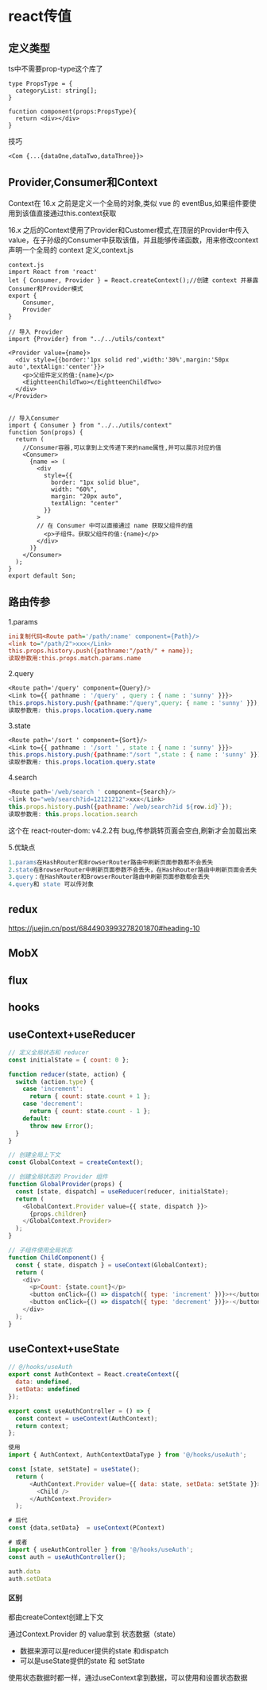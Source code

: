 # react传值



## 定义类型

ts中不需要prop-type这个库了

```
type PropsType = {
  categoryList: string[];
}

fucntion component(props:PropsType){
  return <div></div>
}
```

技巧

```
<Com {...{dataOne,dataTwo,dataThree}}>
```

## Provider,Consumer和Context

Context在 16.x 之前是定义一个全局的对象,类似 vue 的 eventBus,如果组件要使用到该值直接通过this.context获取



16.x 之后的Context使用了Provider和Customer模式,在顶层的Provider中传入value，在子孙级的Consumer中获取该值，并且能够传递函数，用来修改context 声明一个全局的 context 定义,context.js

```
context.js
import React from 'react'
let { Consumer, Provider } = React.createContext();//创建 context 并暴露Consumer和Provider模式
export {
    Consumer,
    Provider
}

// 导入 Provider
import {Provider} from "../../utils/context"

<Provider value={name}>
  <div style={{border:'1px solid red',width:'30%',margin:'50px auto',textAlign:'center'}}>
    <p>父组件定义的值:{name}</p>
    <EightteenChildTwo></EightteenChildTwo>
  </div>
</Provider>


// 导入Consumer
import { Consumer } from "../../utils/context"
function Son(props) {
  return (
    //Consumer容器,可以拿到上文传递下来的name属性,并可以展示对应的值
    <Consumer>
      {name => (
        <div
          style={{
            border: "1px solid blue",
            width: "60%",
            margin: "20px auto",
            textAlign: "center"
          }}
        >
        // 在 Consumer 中可以直接通过 name 获取父组件的值
          <p>子组件。获取父组件的值:{name}</p>
        </div>
      )}
    </Consumer>
  );
}
export default Son;

```

## 路由传参

1.params

```ini
ini复制代码<Route path='/path/:name' component={Path}/>
<link to="/path/2">xxx</Link>
this.props.history.push({pathname:"/path/" + name});
读取参数用:this.props.match.params.name
```

2.query

```css
<Route path='/query' component={Query}/>
<Link to={{ pathname : '/query' , query : { name : 'sunny' }}}>
this.props.history.push({pathname:"/query",query: { name : 'sunny' }});
读取参数用: this.props.location.query.name
```

3.state

```css
<Route path='/sort ' component={Sort}/>
<Link to={{ pathname : '/sort ' , state : { name : 'sunny' }}}> 
this.props.history.push({pathname:"/sort ",state : { name : 'sunny' }});
读取参数用: this.props.location.query.state 
```

4.search

```javascript
<Route path='/web/search ' component={Search}/>
<link to="web/search?id=12121212">xxx</Link>
this.props.history.push({pathname:`/web/search?id ${row.id}`});
读取参数用: this.props.location.search
```

这个在 react-router-dom: v4.2.2有 bug,传参跳转页面会空白,刷新才会加载出来

5.优缺点

```erlang
1.params在HashRouter和BrowserRouter路由中刷新页面参数都不会丢失
2.state在BrowserRouter中刷新页面参数不会丢失，在HashRouter路由中刷新页面会丢失
3.query：在HashRouter和BrowserRouter路由中刷新页面参数都会丢失
4.query和 state 可以传对象
```

## redux

https://juejin.cn/post/6844903993278201870#heading-10

## MobX

## flux

## hooks

## useContext+useReducer 

```javascript
// 定义全局状态和 reducer
const initialState = { count: 0 };

function reducer(state, action) {
  switch (action.type) {
    case 'increment':
      return { count: state.count + 1 };
    case 'decrement':
      return { count: state.count - 1 };
    default:
      throw new Error();
  }
}

// 创建全局上下文
const GlobalContext = createContext();

// 创建全局状态的 Provider 组件
function GlobalProvider(props) {
  const [state, dispatch] = useReducer(reducer, initialState);
  return (
    <GlobalContext.Provider value={{ state, dispatch }}>
      {props.children}
    </GlobalContext.Provider>
  );
}

// 子组件使用全局状态
function ChildComponent() {
  const { state, dispatch } = useContext(GlobalContext);
  return (
    <div>
      <p>Count: {state.count}</p>
      <button onClick={() => dispatch({ type: 'increment' })}>+</button>
      <button onClick={() => dispatch({ type: 'decrement' })}>-</button>
    </div>
  );
}

```

## useContext+useState

```javascript
// @/hooks/useAuth
export const AuthContext = React.createContext({
  data: undefined,
  setData: undefined
});

export const useAuthController = () => {
  const context = useContext(AuthContext);
  return context;
};

使用
import { AuthContext, AuthContextDataType } from '@/hooks/useAuth';

const [state, setState] = useState();
  return (
      <AuthContext.Provider value={{ data: state, setData: setState }}>
        <Child />
      </AuthContext.Provider>
  );

# 后代
const {data,setData}  = useContext(PContext)

# 或者
import { useAuthController } from '@/hooks/useAuth';
const auth = useAuthController();

auth.data
auth.setData
```

#### 区别

都由createContext创建上下文

通过Context.Provider  的 value拿到 状态数据（state）

- 数据来源可以是reducer提供的state 和dispatch
- 可以是useState提供的state 和 setState

使用状态数据时都一样，通过useContext拿到数据，可以使用和设置状态数据